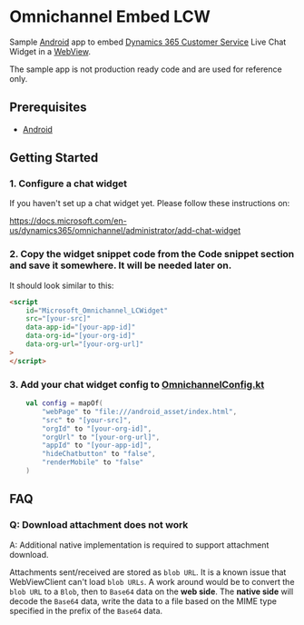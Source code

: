 # Omnichannel Embed LCW

Sample [Android](https://www.android.com/) app to embed [Dynamics 365 Customer Service](https://docs.microsoft.com/en-us/dynamics365/customer-service/help-hub) Live Chat Widget in a [WebView](https://developer.android.com/reference/android/webkit/WebView).

The sample app is not production ready code and are used for reference only.

## Prerequisites
- [Android](https://www.android.com/)

## Getting Started

### 1. Configure a chat widget

If you haven't set up a chat widget yet. Please follow these instructions on:

https://docs.microsoft.com/en-us/dynamics365/omnichannel/administrator/add-chat-widget

### 2. **Copy** the widget snippet code from the **Code snippet** section and save it somewhere. It will be needed later on.

It should look similar to this:

```html
<script
    id="Microsoft_Omnichannel_LCWidget"
    src="[your-src]"
    data-app-id="[your-app-id]"
    data-org-id="[your-org-id]"
    data-org-url="[your-org-url]"
>
</script>
```

### 3. **Add** your chat widget config to [OmnichannelConfig.kt](app/src/main/java/com/example/embedlcw/OmnichannelConfig.kt)

```kotlin
    val config = mapOf(
        "webPage" to "file:///android_asset/index.html",
        "src" to "[your-src]",
        "orgId" to "[your-org-id]",
        "orgUrl" to "[your-org-url]",
        "appId" to "[your-app-id]",
        "hideChatbutton" to "false",
        "renderMobile" to "false"
    )
```

## FAQ

### Q: Download attachment does not work

A: Additional native implementation is required to support attachment download.

Attachments sent/received are stored as `blob URL`. It is a known issue that WebViewClient can't load `blob URLs`. A work around would be to convert the `blob URL` to a `Blob`, then to `Base64` data on the **web side**. The **native side** will decode the `Base64` data, write the data to a file based on the MIME type specified in the prefix of the `Base64` data.